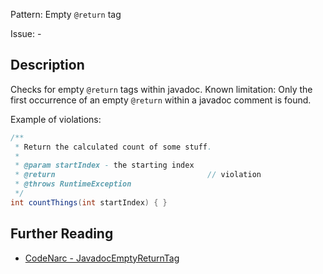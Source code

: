 Pattern: Empty `@return` tag

Issue: -

## Description

Checks for empty `@return` tags within javadoc. Known limitation: Only the first occurrence of an empty `@return` within a
javadoc comment is found.

Example of violations:

``` groovy
/**
 * Return the calculated count of some stuff.
 *
 * @param startIndex - the starting index
 * @return                                  // violation
 * @throws RuntimeException
 */
int countThings(int startIndex) { }
```

## Further Reading

* [CodeNarc - JavadocEmptyReturnTag](https://codenarc.github.io/CodeNarc/codenarc-rules-comments.html#javadocemptyreturntag-rule)